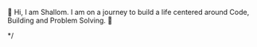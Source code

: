 
 :open_file_folder: Hi, I am Shallom.
    I am on a journey to build a life centered around Code, Building and Problem Solving. 👋








<!---
Shallom196/Shallom196 is a ✨ special ✨ repository because its `README.md` (this file) appears on your GitHub profile.
You can click the Preview link to take a look at your changes.
--->
*/
